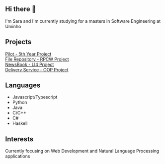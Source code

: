 ## Hi there 👋

I'm Sara and I'm currently studying for a masters in Software Engineering at Uminho <br/>

## Projects

[Pilot - 5th Year Project](https://gitlab.com/pei7/frontendpei) <br/>
[File Repository - RPCW Project](https://github.com/haz145/RPCW2022/tree/main/Projeto) <br/>
[NewsBook - LI4 Project](https://github.com/chelesgaroth/NewsBook-Project) <br/>
[Delivery Service - OOP Project](https://github.com/benjamimcoelho/Trabalho-POO) <br/>

## Languages

* Javascript/Typescript
* Python
* Java
* C/C++
* C#
* Haskell

## Interests

Currently focusing on Web Development and Natural Language Processing applications

<!--
**haz145/haz145** is a ✨ _special_ ✨ repository because its `README.md` (this file) appears on your GitHub profile.

Here are some ideas to get you started:

- 🔭 I’m currently working on ...
- 🌱 I’m currently learning ...
- 👯 I’m looking to collaborate on ...
- 🤔 I’m looking for help with ...
- 💬 Ask me about ...
- 📫 How to reach me: ...
- 😄 Pronouns: ...
- ⚡ Fun fact: ...
-->
